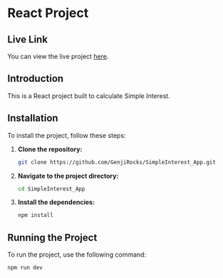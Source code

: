 # React Project

## Live Link
You can view the live project [here](<https://simple-interest-app-omega.vercel.app/>).

## Introduction
This is a React project built to calculate Simple Interest.

## Installation
To install the project, follow these steps:

1. **Clone the repository:**

    ```sh
    git clone https://github.com/GenjiRocks/SimpleInterest_App.git
    ```

2. **Navigate to the project directory:**

    ```sh
    cd SimpleInterest_App

    ```

3. **Install the dependencies:**

    ```sh
    npm install
    ```

## Running the Project
To run the project, use the following command:

```sh
npm run dev
